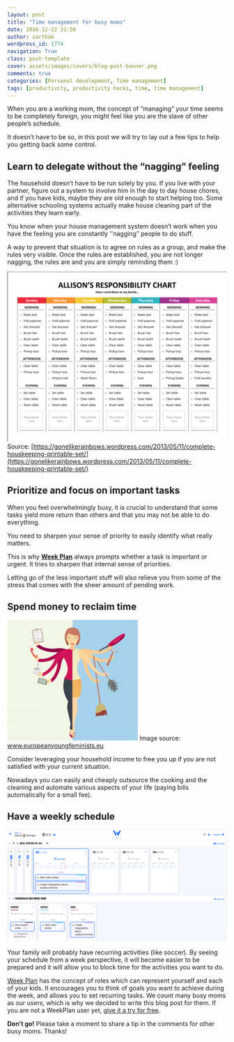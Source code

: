 ```yaml
---
layout: post
title: "Time management for busy moms"
date: 2016-12-22 21:50
author: sarthak
wordpress_id: 1774
navigation: True
class: post-template
cover: assets/images/covers/blog-post-banner.png
comments: true
categories: [Personal development, Time management]
tags: [productivity, productivity hacks, time, time management]
---
```

When you are a working mom, the concept of “managing” your time seems to be completely foreign, you might feel like you are the slave of other people’s schedule. 

It doesn’t have to be so, in this post we will try to lay out a few tips to help you getting back some control.

## Learn to delegate without the “nagging” feeling

The household doesn’t have to be run solely by you. If you live with your partner, figure out a system to involve him in the day to day house chores, and if you have kids, maybe they are old enough to start helping too. Some alternative schooling systems actually make house cleaning part of the activities they learn early.

You know when your house management system doesn’t work when you have the feeling you are constantly ‘'nagging” people to do stuff.

A way to prevent that situation is to agree on rules as a group, and make the rules very visible. Once the rules are established, you are not longer nagging, the rules are and you are simply reminding them :)

![Responsibility Chart - Sample](/assets/images/uploads/1774-responsibility-chart-sample.jpg)
Source: [https://gonelikerainbows.wordpress.com/2013/05/11/complete-houskeeping-printable-set/](https://gonelikerainbows.wordpress.com/2013/05/11/complete-houskeeping-printable-set/)


## Prioritize and focus on important tasks

When you feel overwhelmingly busy, it is crucial to understand that some tasks yield more return than others and that you may not be able to do everything.

You need to sharpen your sense of priority to easily identify what really matters.

This is why <a href="http://weekplan.net/">**Week Plan**</a> always prompts whether a task is important or urgent. It tries to sharpen that internal sense of priorities.

Letting go of the less important stuff will also relieve you from some of the stress that comes with the sheer amount of pending work.

## Spend money to reclaim time

![35308-o04gtb](/assets/images/uploads/1774-35308-O04GTB-1-300x277.jpg)
Image source: www.europeanyoungfeminists.eu

Consider leveraging your household income to free you up if you are not satisfied with your current situation.

Nowadays you can easily and cheaply outsource the cooking and the cleaning and automate various aspects of your life (paying bills automatically for a small fee).

## Have a weekly schedule

<a href="http://weekplan.net">![Weekly planner](/assets/images/screenshot.png)</a>

Your family will probably have recurring activities (like soccer). By seeing your schedule from a week perspective, it will become easier to be prepared and it will allow you to block time for the activities you want to do.

[Week Plan](http://weekplan.net) has the concept of roles which can represent yourself and each of your kids. It encourages you to think of goals you want to achieve during the week, and allows you to set recurring tasks. We count many busy moms as our users, which is why we decided to write this blog post for them. If you are not a WeekPlan user yet, [give it a try for free](http://weekplan.net).

**Don’t go!** Please take a moment to share a tip in the comments for other busy moms. Thanks!
